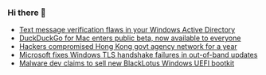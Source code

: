 ### Hi there 👋

<!--START_SECTION:feed-->
* [Text message verification flaws in your Windows Active Directory](https://www.bleepingcomputer.com/news/security/text-message-verification-flaws-in-your-windows-active-directory/)
* [DuckDuckGo for Mac enters public beta, now available to everyone](https://www.bleepingcomputer.com/news/security/duckduckgo-for-mac-enters-public-beta-now-available-to-everyone/)
* [Hackers compromised Hong Kong govt agency network for a year](https://www.bleepingcomputer.com/news/security/hackers-compromised-hong-kong-govt-agency-network-for-a-year/)
* [Microsoft fixes Windows TLS handshake failures in out-of-band updates](https://www.bleepingcomputer.com/news/microsoft/microsoft-fixes-windows-tls-handshake-failures-in-out-of-band-updates/)
* [Malware dev claims to sell new BlackLotus Windows UEFI bootkit](https://www.bleepingcomputer.com/news/security/malware-dev-claims-to-sell-new-blacklotus-windows-uefi-bootkit/)
<!--END_SECTION:feed-->

<!--
**frankenk/frankenk** is a ✨ _special_ ✨ repository because its `README.md` (this file) appears on your GitHub profile.

Here are some ideas to get you started:

- 🔭 I’m currently working on ...
- 🌱 I’m currently learning ...
- 👯 I’m looking to collaborate on ...
- 🤔 I’m looking for help with ...
- 💬 Ask me about ...
- 📫 How to reach me: ...
- 😄 Pronouns: ...
- ⚡ Fun fact: ...
-->



